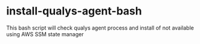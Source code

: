 # install-qualys-agent-bash
This bash script will check qualys agent process and install of not available using AWS SSM state manager
